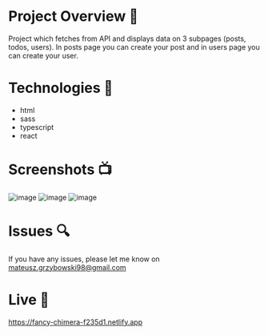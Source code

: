 # Project Overview  🎉
Project which fetches from API and displays data on 3 subpages (posts, todos, users). In posts page you can create your post and in users page you can create your user.


# Technologies 🔧
* html
* sass
* typescript
* react

# Screenshots 📺
![image](https://user-images.githubusercontent.com/61913031/198125062-1db0c278-8060-488c-b5cc-e04adf3de96a.png)
![image](https://user-images.githubusercontent.com/61913031/198125041-ea751a5e-4ce6-4d83-a2a3-dce1b6af6798.png)
![image](https://user-images.githubusercontent.com/61913031/198125099-c68e3621-794f-4c06-a67b-b1f1d36bae1e.png)

# Issues 🔍
 If you have any issues, please let me know on mateusz.grzybowski98@gmail.com
 
 # Live 📍
https://fancy-chimera-f235d1.netlify.app



